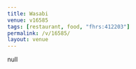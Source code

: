 ```yaml
---
title: Wasabi
venue: v16585
tags: [restaurant, food, "fhrs:412203"]
permalink: /v/16585/
layout: venue
---
```

null